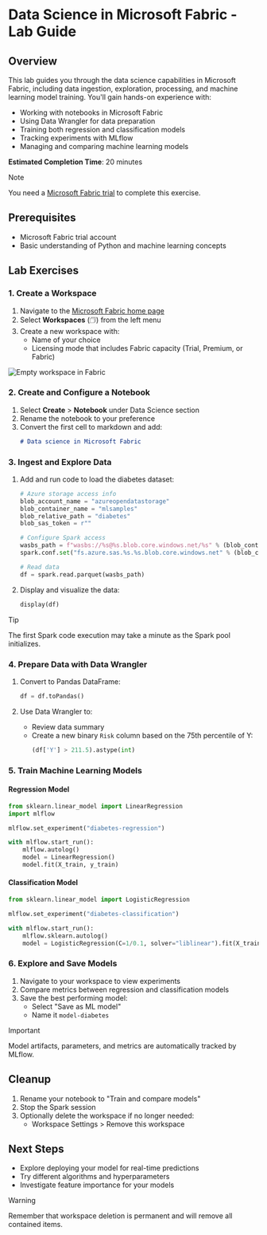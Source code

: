 # Data Science in Microsoft Fabric - Lab Guide

## Overview

This lab guides you through the data science capabilities in Microsoft Fabric, including data ingestion, exploration, processing, and machine learning model training. You'll gain hands-on experience with:

- Working with notebooks in Microsoft Fabric
- Using Data Wrangler for data preparation
- Training both regression and classification models
- Tracking experiments with MLflow
- Managing and comparing machine learning models

**Estimated Completion Time**: 20 minutes

> [!NOTE]
> You need a [Microsoft Fabric trial](https://learn.microsoft.com/fabric/get-started/fabric-trial) to complete this exercise.

## Prerequisites

- Microsoft Fabric trial account
- Basic understanding of Python and machine learning concepts

## Lab Exercises

### 1. Create a Workspace

1. Navigate to the [Microsoft Fabric home page](https://app.fabric.microsoft.com/home?experience=fabric)
2. Select **Workspaces** (&#128455;) from the left menu
3. Create a new workspace with:
   - Name of your choice
   - Licensing mode that includes Fabric capacity (Trial, Premium, or Fabric)

![Empty workspace in Fabric](./Images/new-workspace.png)

### 2. Create and Configure a Notebook

1. Select **Create** > **Notebook** under Data Science section
2. Rename the notebook to your preference
3. Convert the first cell to markdown and add:
   ```markdown
   # Data science in Microsoft Fabric
   ```

### 3. Ingest and Explore Data

1. Add and run code to load the diabetes dataset:
   ```python
   # Azure storage access info
   blob_account_name = "azureopendatastorage"
   blob_container_name = "mlsamples"
   blob_relative_path = "diabetes"
   blob_sas_token = r""
   
   # Configure Spark access
   wasbs_path = f"wasbs://%s@%s.blob.core.windows.net/%s" % (blob_container_name, blob_account_name, blob_relative_path)
   spark.conf.set("fs.azure.sas.%s.%s.blob.core.windows.net" % (blob_container_name, blob_account_name), blob_sas_token)
   
   # Read data
   df = spark.read.parquet(wasbs_path)
   ```

2. Display and visualize the data:
   ```python
   display(df)
   ```

> [!TIP]
> The first Spark code execution may take a minute as the Spark pool initializes.

### 4. Prepare Data with Data Wrangler

1. Convert to Pandas DataFrame:
   ```python
   df = df.toPandas()
   ```

2. Use Data Wrangler to:
   - Review data summary
   - Create a new binary `Risk` column based on the 75th percentile of Y:
     ```python
     (df['Y'] > 211.5).astype(int)
     ```

### 5. Train Machine Learning Models

#### Regression Model
```python
from sklearn.linear_model import LinearRegression
import mlflow

mlflow.set_experiment("diabetes-regression")

with mlflow.start_run():
    mlflow.autolog()
    model = LinearRegression()
    model.fit(X_train, y_train)
```

#### Classification Model
```python
from sklearn.linear_model import LogisticRegression

mlflow.set_experiment("diabetes-classification")

with mlflow.start_run():
    mlflow.sklearn.autolog()
    model = LogisticRegression(C=1/0.1, solver="liblinear").fit(X_train, y_train)
```

### 6. Explore and Save Models

1. Navigate to your workspace to view experiments
2. Compare metrics between regression and classification models
3. Save the best performing model:
   - Select "Save as ML model"
   - Name it `model-diabetes`

> [!IMPORTANT]
> Model artifacts, parameters, and metrics are automatically tracked by MLflow.

## Cleanup

1. Rename your notebook to "Train and compare models"
2. Stop the Spark session
3. Optionally delete the workspace if no longer needed:
   - Workspace Settings > Remove this workspace

## Next Steps

- Explore deploying your model for real-time predictions
- Try different algorithms and hyperparameters
- Investigate feature importance for your models

> [!WARNING]
> Remember that workspace deletion is permanent and will remove all contained items.
